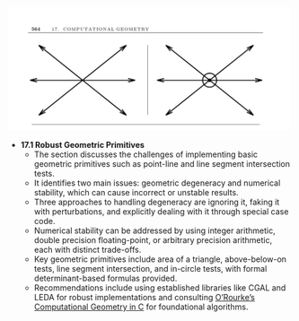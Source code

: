 ![ADM-ch17-geometric-primitives](ADM-ch17-geometric-primitives.best.png)

- **17.1 Robust Geometric Primitives**
  - The section discusses the challenges of implementing basic geometric primitives such as point-line and line segment intersection tests.  
  - It identifies two main issues: geometric degeneracy and numerical stability, which can cause incorrect or unstable results.  
  - Three approaches to handling degeneracy are ignoring it, faking it with perturbations, and explicitly dealing with it through special case code.  
  - Numerical stability can be addressed by using integer arithmetic, double precision floating-point, or arbitrary precision arithmetic, each with distinct trade-offs.  
  - Key geometric primitives include area of a triangle, above-below-on tests, line segment intersection, and in-circle tests, with formal determinant-based formulas provided.  
  - Recommendations include using established libraries like CGAL and LEDA for robust implementations and consulting [O’Rourke’s Computational Geometry in C](https://cs.nyu.edu/exact/) for foundational algorithms.
